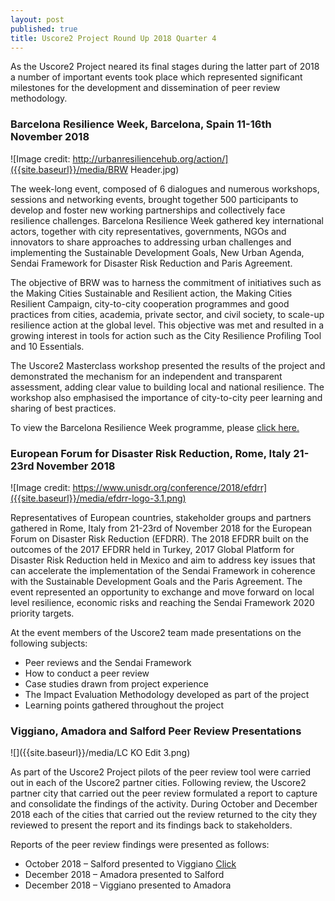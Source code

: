 ```yaml
---
layout: post
published: true
title: Uscore2 Project Round Up 2018 Quarter 4
---
```

As the Uscore2 Project neared its final stages during the latter part of 2018 a number of important events took place which represented significant milestones for the development and dissemination of peer review methodology.

### Barcelona Resilience Week, Barcelona, Spain 11-16th November 2018

![Image credit: http://urbanresiliencehub.org/action/]({{site.baseurl}}/media/BRW Header.jpg)

The week-long event, composed of 6 dialogues and numerous workshops, sessions and networking events, brought together 500 participants to develop and foster new working partnerships and collectively face resilience challenges. Barcelona Resilience Week gathered key international actors, together with city representatives, governments, NGOs and innovators to share approaches to addressing urban challenges and implementing the Sustainable Development Goals, New Urban Agenda, Sendai Framework for Disaster Risk Reduction and Paris Agreement.

The objective of BRW was to harness the commitment of initiatives such as the Making Cities Sustainable and Resilient action, the Making Cities Resilient Campaign, city-to-city cooperation programmes and good practices from cities, academia, private sector, and civil society, to scale-up resilience action at the global level. This objective was met and resulted in a growing interest in tools for action such as the City Resilience Profiling Tool and 10 Essentials.

The Uscore2 Masterclass workshop presented the results of the project and demonstrated the mechanism for an independent and transparent assessment, adding clear value to building local and national resilience. The workshop also emphasised the importance of city-to-city peer learning and sharing of best practices.

To view the Barcelona Resilience Week programme, please [click here.](https://uscore2.eu/downloads/Programme_Barcelona_Resilience_Week.pdf)

### European Forum for Disaster Risk Reduction, Rome, Italy 21-23rd November 2018

![Image credit: https://www.unisdr.org/conference/2018/efdrr]({{site.baseurl}}/media/efdrr-logo-3.1.png)

Representatives of European countries, stakeholder groups and partners gathered in Rome, Italy from 21-23rd of November 2018 for the European Forum on Disaster Risk Reduction (EFDRR). The 2018 EFDRR built on the outcomes of the 2017 EFDRR held in Turkey, 2017 Global Platform for Disaster Risk Reduction held in Mexico and aim to address key issues that can accelerate the implementation of the Sendai Framework in coherence with the Sustainable Development Goals and the Paris Agreement. The event represented an opportunity to exchange and move forward on local level resilience, economic risks and reaching the Sendai Framework 2020 priority targets.

At the event members of the Uscore2 team made presentations on the following subjects:

- Peer reviews and the Sendai Framework
- How to conduct a peer review
- Case studies drawn from project experience
- The Impact Evaluation Methodology developed as part of the project
- Learning points gathered throughout the project

### Viggiano, Amadora and Salford Peer Review Presentations

![]({{site.baseurl}}/media/LC KO Edit 3.png)

As part of the Uscore2 Project pilots of the peer review tool were carried out in each of the Uscore2 partner cities. Following review, the Uscore2 partner city that carried out the peer review formulated a report to capture and consolidate the findings of the activity. During October and December 2018 each of the cities that carried out the review returned to the city they reviewed to present the report and its findings back to stakeholders.

Reports of the peer review findings were presented as follows:

- October 2018 – Salford presented to Viggiano [Click](https://uscore2.eu/downloads/Uscore2%20-%20Viggiano%20Peer%20Review%20Feedback%20Report.pdf)
- December 2018 – Amadora presented to Salford
- December 2018 – Viggiano presented to Amadora
